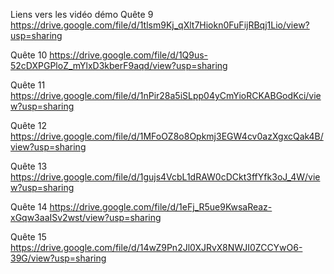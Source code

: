 Liens vers les vidéo démo 
Quête 9
https://drive.google.com/file/d/1tlsm9Kj_qXlt7Hiokn0FuFijRBqj1Lio/view?usp=sharing 

Quête 10
https://drive.google.com/file/d/1Q9us-52cDXPGPloZ_mYlxD3kberF9aqd/view?usp=sharing

Quête 11
https://drive.google.com/file/d/1nPir28a5iSLpp04yCmYioRCKABGodKci/view?usp=sharing 

Quête 12
https://drive.google.com/file/d/1MFoOZ8o8Opkmj3EGW4cv0azXgxcQak4B/view?usp=sharing

Quête 13
https://drive.google.com/file/d/1gujs4VcbL1dRAW0cDCkt3ffYfk3oJ_4W/view?usp=sharing 

Quête 14
https://drive.google.com/file/d/1eFj_R5ue9KwsaReaz-xGqw3aaISv2wst/view?usp=sharing

Quête 15
https://drive.google.com/file/d/14wZ9Pn2Jl0XJRvX8NWJI0ZCCYwO6-39G/view?usp=sharing